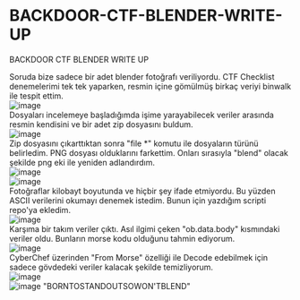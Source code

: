 # BACKDOOR-CTF-BLENDER-WRITE-UP
BACKDOOR CTF BLENDER WRITE UP

Soruda bize sadece bir adet blender fotoğrafı veriliyordu. CTF Checklist denemelerimi tek tek yaparken, resmin içine gömülmüş birkaç veriyi binwalk ile tespit ettim.<br> 
![image](https://user-images.githubusercontent.com/88983987/208731526-eef659c8-32ca-4abd-9931-3092f20d6f52.png)<br>
Dosyaları incelemeye başladığımda işime yarayabilecek veriler arasında resmin kendisini ve bir adet zip dosyasını buldum.<br>
![image](https://user-images.githubusercontent.com/88983987/208731691-2feca221-d8c6-4667-93b0-eaa00f3fab77.png)<br>
Zip dosyasını çıkarttıktan sonra "file *" komutu ile dosyaların türünü belirledim. PNG dosyası olduklarını farkettim. Onları sırasıyla "blend" olacak şekilde png eki ile yeniden adlandırdım.<br>
![image](https://user-images.githubusercontent.com/88983987/208732017-cc70c2fd-ede8-4041-a843-82b46b2ddec9.png)<br>
![image](https://user-images.githubusercontent.com/88983987/208732409-ea8661b6-8b56-44ea-befd-250e8aad6096.png)<br>
Fotoğraflar kilobayt boyutunda ve hiçbir şey ifade etmiyordu. Bu yüzden ASCII verilerini okumayı denemek istedim. Bunun için yazdığım scripti repo'ya ekledim.<br>
![image](https://user-images.githubusercontent.com/88983987/208732722-35cda07e-0a6e-4f95-a172-3e1453dfdde0.png)<br>
Karşıma bir takım veriler çıktı. Asıl ilgimi çeken "ob.data.body" kısmındaki veriler oldu. Bunların morse kodu olduğunu tahmin ediyorum.<br>
![image](https://user-images.githubusercontent.com/88983987/208733071-1820f84d-8932-43f2-8106-3cf769e75f02.png)<br>
CyberChef üzerinden "From Morse" özelliği ile Decode edebilmek için sadece gövdedeki veriler kalacak şekilde temizliyorum.<br>
![image](https://user-images.githubusercontent.com/88983987/208733535-00a54127-ae9d-4b11-adeb-3ab62c709cb8.png)<br>
![image](https://user-images.githubusercontent.com/88983987/208733697-f41be20f-e0ec-43c0-b853-dff20abf4267.png)
"BORNTOSTANDOUTSOWON'TBLEND"
